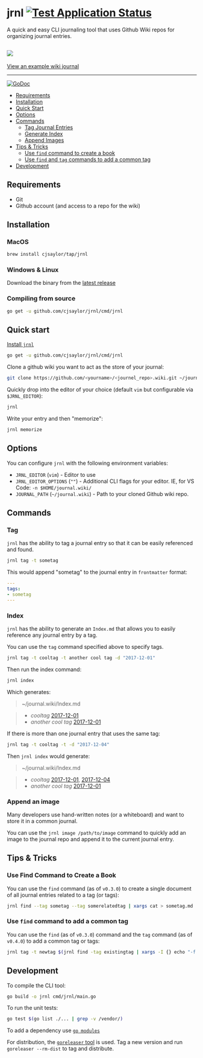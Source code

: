 # jrnl [![Test Application Status](https://github.com/cjsaylor/jrnl/workflows/Test%20Application/badge.svg)](https://github.com/cjsaylor/jrnl/actions)

A quick and easy CLI journaling tool that uses Github Wiki repos for organizing journal entries.

![](jrnl.gif)
---

[View an example wiki journal](https://github.com/cjsaylor/jrnl/wiki)

---

[![GoDoc](https://godoc.org/github.com/cjsaylor/jrnl?status.svg)](https://godoc.org/github.com/cjsaylor/jrnl)

* [Requirements](#requirements)
* [Installation](#installation)
* [Quick Start](#quick-start)
* [Options](#options)
* [Commands](#commands)
	* [Tag Journal Entries](#tag)
	* [Generate Index](#index)
	* [Append Images](#append-an-image)
* [Tips & Tricks](#tips--tricks)
	* [Use `find` command to create a book](#use-find-command-to-create-a-book)
	* [Use `find` and `tag` commands to add a common tag](#use-find-and-tag-commands-to-add-a-common-tag)
* [Development](#development)

## Requirements

* Git
* Github account (and access to a repo for the wiki)

## Installation

### MacOS

```bash
brew install cjsaylor/tap/jrnl
```

### Windows & Linux

Download the binary from the [latest release](https://github.com/cjsaylor/jrnl/releases/latest)

### Compiling from source

```bash
go get -u github.com/cjsaylor/jrnl/cmd/jrnl
```

## Quick start

[Install `jrnl`](#installation)

```bash
go get -u github.com/cjsaylor/jrnl/cmd/jrnl
```

Clone a github wiki you want to act as the store of your journal:

```bash
git clone https://github.com/<yourname>/<journel_repo>.wiki.git ~/journal.wiki
```

Quickly drop into the editor of your choice (default `vim` but configurable via `$JRNL_EDITOR`):

```bash
jrnl
```

Write your entry and then "memorize":

```bash
jrnl memorize
```

## Options

You can configure `jrnl` with the following environment variables:

* `JRNL_EDITOR` (`vim`) - Editor to use
* `JRNL_EDITOR_OPTIONS` (`""`) - Additional CLI flags for your editor. IE, for VS Code: `-n $HOME/journal.wiki/`
* `JOURNAL_PATH` (`~/journal.wiki`) - Path to your cloned Github wiki repo.

## Commands

### Tag

`jrnl` has the ability to tag a journal entry so that it can be easily referenced and found.

```bash
jrnl tag -t sometag
```

This would append "sometag" to the journal entry in `frontmatter` format:

```yaml
---
tags:
- sometag
---
```

### Index

`jrnl` has the ability to generate an `Index.md` that allows you to easily reference any journal entry by a tag.

You can use the `tag` command specified above to specify tags.

```bash
jrnl tag -t cooltag -t another cool tag -d "2017-12-01"
```

Then run the index command:

```bash
jrnl index
```

Which generates:

> ~/journal.wiki/Index.md

> * *cooltag* [2017-12-01]()
> * *another cool tag* [2017-12-01]()

If there is more than one journal entry that uses the same tag:

```bash
jrnl tag -t cooltag -t -d "2017-12-04"
```

Then `jrnl index` would generate:

> ~/journal.wiki/Index.md

> * *cooltag* [2017-12-01](), [2017-12-04]()
> * *another cool tag* [2017-12-01]()

### Append an image

Many developers use hand-written notes (or a whiteboard) and want to store it in a common journal.

You can use the `jrnl image /path/to/image` command to quickly add an image to the journal repo and append it to the current journal entry.

## Tips & Tricks

### Use Find Command to Create a Book

You can use the `find` command (as of `v0.3.0`) to create a single document of all journal entries related to a tag (or tags):

```bash
jrnl find --tag sometag --tag somerelatedtag | xargs cat > sometag.md
```

### Use `find` command to add a common tag

You can use the `find` (as of `v0.3.0`) command and the `tag` command (as of `v0.4.0`) to add a common tag or tags:

```bash
jrnl tag -t newtag $(jrnl find -tag existingtag | xargs -I {} echo "-f {}")
```

## Development

To compile the CLI tool:

```bash
go build -o jrnl cmd/jrnl/main.go
```

To run the unit tests:

```bash
go test $(go list ./... | grep -v /vendor/)
```

To add a dependency use [`go modules`](https://blog.golang.org/using-go-modules)

For distribution, the [`goreleaser` tool](https://goreleaser.com/) is used. Tag a new version and run `goreleaser --rm-dist` to tag and distribute.
